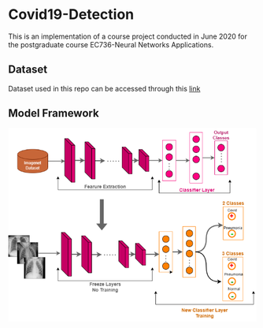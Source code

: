 # Covid19-Detection

This is an implementation of a course project conducted in June 2020 for the postgraduate course EC736-Neural Networks Applications.

## Dataset
Dataset used in this repo can be accessed through this [link](https://drive.google.com/file/d/12nT-yTns2PAEZHf3B2XNL6V_nUfw-YHv/view)

## Model Framework
![Model Framework](Images/model.png)


